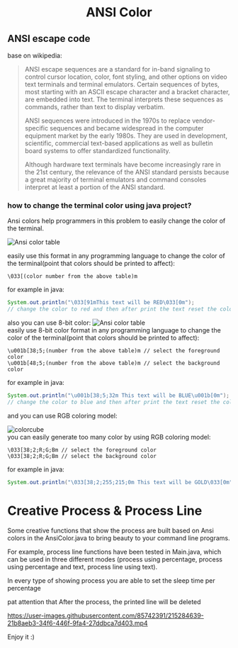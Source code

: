 <h1 style="text-align: center;">ANSI Color</h1>

## ANSI escape code
base on wikipedia:
> ANSI escape sequences are a standard for in-band signaling to control cursor location, color, font styling, and other options on video text terminals and terminal emulators. Certain sequences of bytes, most starting with an ASCII escape character and a bracket character, are embedded into text. The terminal interprets these sequences as commands, rather than text to display verbatim.
> 
> ANSI sequences were introduced in the 1970s to replace vendor-specific sequences and became widespread in the computer equipment market by the early 1980s. They are used in development, scientific, commercial text-based applications as well as bulletin board systems to offer standardized functionality.
> 
> Although hardware text terminals have become increasingly rare in the 21st century, the relevance of the ANSI standard persists because a great majority of terminal emulators and command consoles interpret at least a portion of the ANSI standard.
> 
### how to change the terminal color using java project?
Ansi colors help programmers in this problem to easily change the color of the terminal.

![Ansi color table](https://user-images.githubusercontent.com/4885461/161136824-b49f1d8e-218b-4827-870f-af953cc390d0.png "Ansi colors in terminal")

easily use this format in any programming language to change the color of the terminal(point that colors should be printed to affect):
```text
\033[(color number from the above table)m
```
for example in java:
```java
System.out.println("\033[91mThis text will be RED\033[0m");
// change the color to red and then after print the text reset the color format
```
also you can use 8-bit color:
![Ansi color table](https://user-images.githubusercontent.com/995050/47952855-ecb12480-df75-11e8-89d4-ac26c50e80b9.png "Ansi colors in terminal")
<br>
easily use 8-bit color format in any programming language to change the color of the terminal(point that colors should be printed to affect):
```text
\u001b[38;5;(number from the above table)m // select the foreground color
\u001b[48;5;(number from the above table)m // select the background color
```
for example in java:
```java
System.out.println("\u001b[38;5;32m This text will be BLUE\u001b[0m");
// change the color to blue and then after print the text reset the color format
```
and you can use RGB coloring model:

![colorcube](https://user-images.githubusercontent.com/119660029/227197745-c0b4741b-96fb-4f76-b33b-7684aed577af.jpg)
<br>
you can easily generate too many color by using RGB coloring model: <br>
```text
\033[38;2;R;G;Bm // select the foreground color
\033[38;2;R;G;Bm // select the background color
```
for example in java:
```java
System.out.println("\033[38;2;255;215;0m This text will be GOLD\033[0m")
```

# Creative Process & Process Line
Some creative functions that show the process are built based on Ansi colors in the AnsiColor.java to bring beauty to your command line programs.

For example, process line functions have been tested in Main.java, which can be used in three different modes (process using percentage, process using percentage and text, process line using text).

In every type of showing process you are able to set the sleep time per percentage

pat attention that After the process, the printed line will be deleted


https://user-images.githubusercontent.com/85742391/215284639-21b8aeb3-34f6-446f-9fa4-27ddbca7d403.mp4


Enjoy it :)
